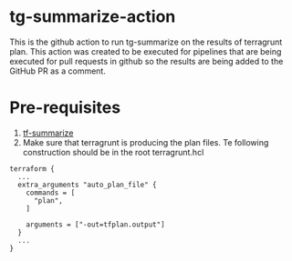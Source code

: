 # tg-summarize-action
This is the github action to run tg-summarize on the results of terragrunt plan. This action was created to be executed for pipelines that are being executed for pull requests in github so the results are being added to the GitHub PR as a comment.

# Pre-requisites
1. [tf-summarize](https://github.com/dineshba/tf-summarize?tab=readme-ov-file#install)
1. Make sure that terragrunt is producing the plan files. Te following construction should be in the root terragrunt.hcl 
```terragrunt
terraform {
  ...
  extra_arguments "auto_plan_file" {
    commands = [
      "plan",
    ]

    arguments = ["-out=tfplan.output"]
  }
  ...
}
```